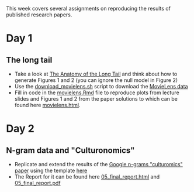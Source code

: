 This week covers several assignments on reproducing the results of published research papers.

# Day 1

## The long tail

* Take a look at [The Anatomy of the Long Tail](https://5harad.com/papers/long_tail.pdf) and think about how to generate Figures 1 and 2 (you can ignore the null model in Figure 2)
* Use the [download_movielens.sh](download_movielens.sh) script to download the [MovieLens data](http://grouplens.org/datasets/movielens/)
* Fill in code in the [movielens.Rmd](movielens.Rmd) file to reproduce plots from lecture slides and Figures 1 and 2 from the paper solutions to which can be found here [movielens.html](https://rawcdn.githack.com/krushang598/coursework/1a007a496f4cfcb6225ce8895a05a9fba43dd9c6/week3/movielens.html).

# Day 2

## N-gram data and "Culturonomics"

* Replicate and extend the results of the [Google n-grams "culturomics" paper](https://science.sciencemag.org/content/331/6014/176) using the template [here](ngrams/) 
* The Report for it can be found here [05_final_report.html](https://rawcdn.githack.com/krushang598/coursework/610ff01d366c280b676db5e57bf37081d7431b55/week3/ngrams/05_final_report.html) and [05_final_report.pdf](https://github.com/krushang598/coursework/blob/master/week3/ngrams/05_final_report.pdf)
